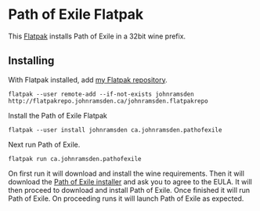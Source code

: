 # Path of Exile Flatpak

This [Flatpak](https://flatpak.org) installs Path of Exile in a 32bit wine prefix.

## Installing

With Flatpak installed, add [my Flatpak repository](http://flatpakrepo.johnramsden.ca). 

``` 
flatpak --user remote-add --if-not-exists johnramsden http://flatpakrepo.johnramsden.ca/johnramsden.flatpakrepo 
``` 

Install the Path of Exile Flatpak 

``` 
flatpak --user install johnramsden ca.johnramsden.pathofexile 
``` 

Next run Path of Exile. 

``` 
flatpak run ca.johnramsden.pathofexile 
``` 

On first run it will download and install the wine requirements. Then it will download the [Path of Exile installer](https://www.pathofexile.com/downloads/PathOfExileInstaller.exe) and ask you to agree to the EULA. It will then proceed to download and install Path of Exile. Once finished it will run Path of Exile. On proceeding runs it will launch Path of Exile as expected.
